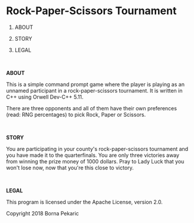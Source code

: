 # Rock-Paper-Scissors Tournament

1. ABOUT

2. STORY

3. LEGAL

<br/>

**ABOUT**

This is a simple command prompt game where the player is playing as an unnamed participant in a rock-paper-scissors tournament. It is written in C++ using Orwell Dev-C++ 5.11.

There are three opponents and all of them have their own preferences (read: RNG percentages) to pick Rock, Paper or Scissors.

<br/>

**STORY**

You are participating in your county's rock-paper-scissors tournament and you have made it to the quarterfinals. You are only three victories away from winning the prize money of 1000 dollars. Pray to Lady Luck that you won't lose now, now that you're this close to victory.

<br/>

**LEGAL**

This program is licensed under the Apache License, version 2.0.

Copyright 2018 Borna Pekaric
